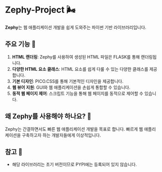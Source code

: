 # Zephy-Project 🌬️

**Zephy**는 웹 애플리케이션 개발을 쉽게 도와주는 파이썬 기반 라이브러리입니다.

## 주요 기능 🚀

1. **HTML 랜더링**: Zephy를 사용하여 생성된 HTML 파일은 FLASK를 통해 랜더링됩니다.
2. **다양한 HTML 요소 클래스**: HTML 요소를 쉽게 다룰 수 있는 다양한 클래스를 제공합니다.
3. **기본 디자인**: PICO.CSS를 통해 기본적인 디자인을 제공합니다.
4. **웹 뷰어 지원**: GUI와 웹 애플리케이션을 손쉽게 통합할 수 있습니다.
5. **동적 웹 페이지 제어**: 스크립트 기능을 통해 웹 페이지를 동적으로 제어할 수 있습니다.

## 왜 Zephy를 사용해야 하나요? 🤔

Zephy는 간결하면서도 빠른 웹 애플리케이션 개발을 목표로 합니다. 빠르게 웹 애플리케이션을 구축하고자 하는 개발자들에게 이상적입니다.

## 참고 📝

- 해당 라이브러리는 초기 버전이므로 PYPI에는 등록되어 있지 않습니다.
